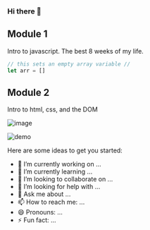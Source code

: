### Hi there 👋


## Module 1
Intro to javascript. The best 8 weeks of my life.

```javascript
// this sets an empty array variable //
let arr = []

```

## Module 2
Intro to html, css, and the DOM

![image](https://carnivora.ca/images/dogs/carnivora-dogs.jpg)

![demo](https://user-images.githubusercontent.com/75195254/113071750-670c2000-9193-11eb-9155-7a17c508638c.gif)

Here are some ideas to get you started:

- 🔭 I’m currently working on ...
- 🌱 I’m currently learning ...
- 👯 I’m looking to collaborate on ...
- 🤔 I’m looking for help with ...
- 💬 Ask me about ...
- 📫 How to reach me: ...
- 😄 Pronouns: ...
- ⚡ Fun fact: ...
